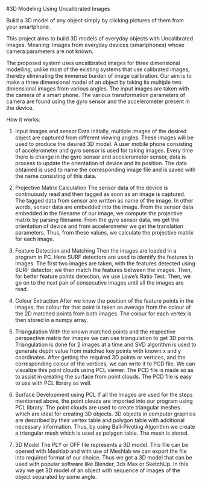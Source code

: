 #3D Modeling Using Uncalibrated Images

Build a 3D model of any object simply by clicking pictures of them from your smartphone. 

This project aims to build 3D models of everyday objects with Uncalibrated Images.
Meaning: Images from everyday devices (smartphones) whose camera parameters are not known.

The proposed system uses uncalibrated images for three dimensional modelling, unlike most of the existing systems that use calibrated 
images, thereby eliminating the immense burden of image calibration. Our aim is to make a three dimensional model of an object by taking 
its multiple two dimensional images from various angles. The input images are taken with the camera of a smart phone. The various 
transformation parameters of camera are found using the gyro sensor and the accelerometer present in the device.

How it works:

1) Input Images and sensor Data
Initially, multiple images of the desired object are captured from different viewing angles. These images will be used to produce the 
desired 3D model. A user mobile phone consisting of accelerometer and gyro sensor is used for taking images. Every time there is change 
in the gyro sensor and accelerometer sensor, data is process to update the orientation of device and its position. The data obtained is
used to name the corresponding image file and is saved with the name consisting of this data.

2) Projective Matrix Calculation
The sensor data of the device is continuously read and then tagged as soon as an image is captured. The tagged data from sensor are 
written as name of the image. In other words, sensor data are embedded into the image. From the sensor data embedded in the filename 
of our image, we compute the projective matrix by parsing filename. From the gyro sensor data, we get the orientation of device and 
from accelerometer we get the translation parameters. Thus, from these values, we calculate the projective matrix for each image.

3) Feature Detection and Matching
Then the images are loaded in a program in PC. Here SURF detectors are used to identify the features in images. The first two images 
are taken, with the features detected using SURF detector; we then match the features between the images. Then, for better feature 
points detection, we use Lowe’s Ratio Test. Then, we go on to the next pair of consecutive images until all the images are read.

4) Colour Extraction
After we know the position of the feature points in the images, the colour for that point is taken as average from the colour of the 
2D matched points from both images. The colour for each vertex is then stored in a numpy array.

5) Triangulation
With the known matched points and the respective perspective matrix for images we can use triangulation to get 3D points. 
Triangulation is done for 2 images at a time and SVD algorithm is used to generate depth value from matched key points with known 
x and y coordinates. After getting the required 3D points or vertices, and the corresponding colour of the vertices, we can write 
it to PCD file. We can visualize this point clouds using PCL viewer. The PCD file is made so as to assist in creating the surface 
from point clouds. The PCD file is easy to use with PCL library as well.

6) Surface Development using PCL
If all the images are used for the steps mentioned above, the point clouds are imported into our program using PCL library. 
The point clouds are used to create triangular meshes which are ideal for creating 3D objects. 3D objects in computer graphics 
are described by their vertex table and polygon table with additional necessary information. Thus, by using Ball-Pivoting Algorithm
we create a triangular mesh which is used as polygon table. The mesh is stored.

7) 3D Model
The PLY or OFF file represents a 3D model. This file can be opened with Meshlab and with use of Meshlab we can export the file into 
required format of our choice. Thus we get a 3D model that can be used with popular software like Blender, 3ds Max or SketchUp. 
In this way we get 3D model of an object with sequence of images of the object separated by some angle.
